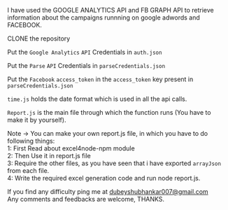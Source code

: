 I have used the GOOGLE ANALYTICS API and FB GRAPH API to retrieve information about the campaigns runnning on google adwords and FACEBOOK.

CLONE the repository

Put the `Google Analytics` `API` Credentials in `auth.json`

Put the `Parse` `API` Credentials in `parseCredentials.json`

Put the `Facebook` `access_token` in the `access_token` key present in `parseCredentials.json`

`time.js` holds the date format which is used in all the api calls.

`Report.js` is the main file through which the function runs (You have to make it by yourself). 

Note -> You can make your own report.js file, in which you have to do following things: <br /> 
        1: First Read about excel4node-npm module<br /> 
        2: Then Use it in report.js file<br /> 
        3: Require the other files, as you have seen that i have exported `arrayJson` from each file.<br /> 
        4: Write the required excel generation code and run node report.js.<br /> 
        
If you find any difficulty ping me at dubeyshubhankar007@gmail.com        
Any comments and feedbacks are welcome, THANKS.




